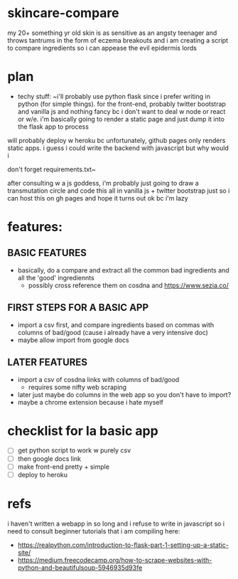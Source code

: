 # skincare-compare
my 20+ something yr old skin is as sensitive as an angsty teenager and throws tantrums in the form of eczema breakouts and i am creating a script to compare ingredients so i can appease the evil epidermis lords

# plan
- techy stuff:
~i'll probably use python flask since i prefer writing in python (for simple things). for the front-end, probably twitter bootstrap and vanilla js and nothing fancy bc i don't want to deal w node or react or w/e. i'm basically going to render a static page and just dump it into the flask app to process

will probably deploy w heroku bc unfortunately, github pages only renders static apps. i guess i could write the backend with javascript but why would i 

don't forget requirements.txt~

after consulting w a js goddess, i'm probably just going to draw a transmutation circle and code this all in vanilla js + twitter bootstrap just so i can host this on gh pages and hope it turns out ok bc i'm lazy 

# features:
## BASIC FEATURES 
  - basically, do a compare and extract all the common bad ingredients and all the 'good' ingrediennts
     - possibly cross reference them on cosdna and https://www.sezia.co/
 ## FIRST STEPS FOR A BASIC APP
   - import a csv first, and compare ingredients based on commas with columns of bad/good (cause i already have a very intensive doc) 
  - maybe allow import from google docs 
 ## LATER FEATURES 
  - import a csv of cosdna links with columns of bad/good 
    - requires some nifty web scraping
  - later just maybe do columns in the web app so you don't have to import?
  - maybe a chrome extension because i hate myself 


# checklist for la basic app
- [ ] get python script to work w purely csv
- [ ] then google docs link
- [ ] make front-end pretty + simple
- [ ] deploy to heroku 

# refs
i haven't written a webapp in so long and i refuse to write in javascript so i need to consult beginner tutorials that i am compiling here:
- https://realpython.com/introduction-to-flask-part-1-setting-up-a-static-site/
- https://medium.freecodecamp.org/how-to-scrape-websites-with-python-and-beautifulsoup-5946935d93fe
